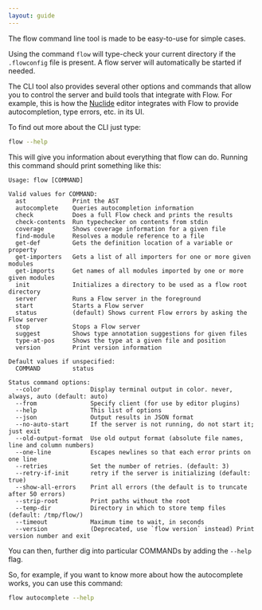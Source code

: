 ```yaml
---
layout: guide
---
```


The flow command line tool is made to be easy-to-use for simple cases.

Using the command `flow` will type-check your current directory if the
`.flowconfig` file is present. A flow server will automatically be started if
needed.

The CLI tool also provides several other options and commands that allow you to
control the server and build tools that integrate with Flow. For example, this
is how the [Nuclide](https://nuclide.io/) editor integrates with Flow to
provide autocompletion, type errors, etc. in its UI.

To find out more about the CLI just type:

```sh
flow --help
```

This will give you information about everything that flow can do. Running this
command should print something like this:

```
Usage: flow [COMMAND]

Valid values for COMMAND:
  ast             Print the AST
  autocomplete    Queries autocompletion information
  check           Does a full Flow check and prints the results
  check-contents  Run typechecker on contents from stdin
  coverage        Shows coverage information for a given file
  find-module     Resolves a module reference to a file
  get-def         Gets the definition location of a variable or property
  get-importers   Gets a list of all importers for one or more given modules
  get-imports     Get names of all modules imported by one or more given modules
  init            Initializes a directory to be used as a flow root directory
  server          Runs a Flow server in the foreground
  start           Starts a Flow server
  status          (default) Shows current Flow errors by asking the Flow server
  stop            Stops a Flow server
  suggest         Shows type annotation suggestions for given files
  type-at-pos     Shows the type at a given file and position
  version         Print version information

Default values if unspecified:
  COMMAND         status

Status command options:
  --color              Display terminal output in color. never, always, auto (default: auto)
  --from               Specify client (for use by editor plugins)
  --help               This list of options
  --json               Output results in JSON format
  --no-auto-start      If the server is not running, do not start it; just exit
  --old-output-format  Use old output format (absolute file names, line and column numbers)
  --one-line           Escapes newlines so that each error prints on one line
  --retries            Set the number of retries. (default: 3)
  --retry-if-init      retry if the server is initializing (default: true)
  --show-all-errors    Print all errors (the default is to truncate after 50 errors)
  --strip-root         Print paths without the root
  --temp-dir           Directory in which to store temp files (default: /tmp/flow/)
  --timeout            Maximum time to wait, in seconds
  --version            (Deprecated, use `flow version` instead) Print version number and exit
```

You can then, further dig into particular COMMANDs by adding the `--help` flag.

So, for example, if you want to know more about how the autocomplete works, you
can use this command:

```sh
flow autocomplete --help
```
